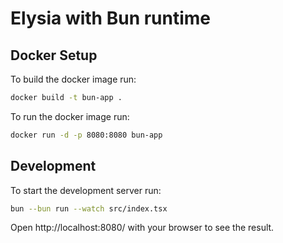 # Elysia with Bun runtime

## Docker Setup
To build the docker image run:
```bash
docker build -t bun-app .
```
To run the docker image run:
```bash
docker run -d -p 8080:8080 bun-app
```

## Development
To start the development server run:
```bash
bun --bun run --watch src/index.tsx
```

Open http://localhost:8080/ with your browser to see the result.